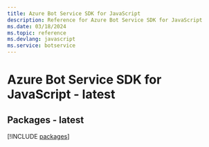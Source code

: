 ```yaml
---
title: Azure Bot Service SDK for JavaScript
description: Reference for Azure Bot Service SDK for JavaScript
ms.date: 03/18/2024
ms.topic: reference
ms.devlang: javascript
ms.service: botservice
---
```

# Azure Bot Service SDK for JavaScript - latest
## Packages - latest
[!INCLUDE [packages](bot-service-index.md)]